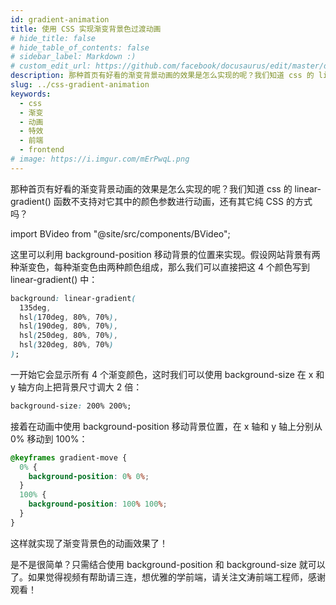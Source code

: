 ```yaml
---
id: gradient-animation
title: 使用 CSS 实现渐变背景色过渡动画
# hide_title: false
# hide_table_of_contents: false
# sidebar_label: Markdown :)
# custom_edit_url: https://github.com/facebook/docusaurus/edit/master/docs/api-doc-markdown.md
description: 那种首页有好看的渐变背景动画的效果是怎么实现的呢？我们知道 css 的 linear-gradient() 函数不支持对它其中的颜色参数进行动画，还有其它纯 CSS 的方式吗？
slug: ../css-gradient-animation
keywords:
  - css
  - 渐变
  - 动画
  - 特效
  - 前端
  - frontend
# image: https://i.imgur.com/mErPwqL.png
---
```


那种首页有好看的渐变背景动画的效果是怎么实现的呢？我们知道 css 的 linear-gradient() 函数不支持对它其中的颜色参数进行动画，还有其它纯 CSS 的方式吗？

import BVideo from "@site/src/components/BVideo";

<BVideo src="//player.bilibili.com/player.html?aid=543690226&bvid=BV1Xv4y1Z7UW&cid=282779076&page=1" bsrc="https://www.bilibili.com/video/BV1Xv4y1Z7UW/"/>

这里可以利用 background-position 移动背景的位置来实现。假设网站背景有两种渐变色，每种渐变色由两种颜色组成，那么我们可以直接把这 4 个颜色写到 linear-gradient() 中：

```css
background: linear-gradient(
  135deg,
  hsl(170deg, 80%, 70%),
  hsl(190deg, 80%, 70%),
  hsl(250deg, 80%, 70%),
  hsl(320deg, 80%, 70%)
);
```

一开始它会显示所有 4 个渐变颜色，这时我们可以使用 background-size 在 x 和 y 轴方向上把背景尺寸调大 2 倍：

```css
background-size: 200% 200%;
```

接着在动画中使用 background-position 移动背景位置，在 x 轴和 y 轴上分别从 0% 移动到 100%：

```css
@keyframes gradient-move {
  0% {
    background-position: 0% 0%;
  }
  100% {
    background-position: 100% 100%;
  }
}
```

这样就实现了渐变背景色的动画效果了！

是不是很简单？只需结合使用 background-position 和 background-size 就可以了。如果觉得视频有帮助请三连，想优雅的学前端，请关注文涛前端工程师，感谢观看！